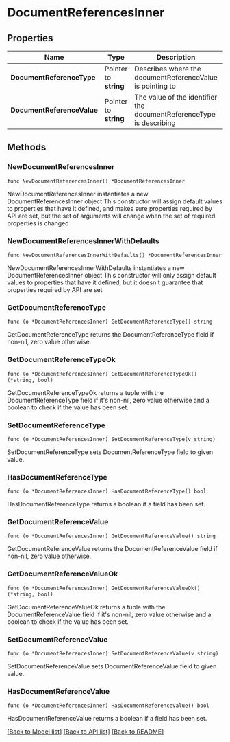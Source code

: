 # DocumentReferencesInner

## Properties

Name | Type | Description | Notes
------------ | ------------- | ------------- | -------------
**DocumentReferenceType** | Pointer to **string** | Describes where the documentReferenceValue is pointing to | [optional] 
**DocumentReferenceValue** | Pointer to **string** | The value of the identifier the documentReferenceType is describing | [optional] 

## Methods

### NewDocumentReferencesInner

`func NewDocumentReferencesInner() *DocumentReferencesInner`

NewDocumentReferencesInner instantiates a new DocumentReferencesInner object
This constructor will assign default values to properties that have it defined,
and makes sure properties required by API are set, but the set of arguments
will change when the set of required properties is changed

### NewDocumentReferencesInnerWithDefaults

`func NewDocumentReferencesInnerWithDefaults() *DocumentReferencesInner`

NewDocumentReferencesInnerWithDefaults instantiates a new DocumentReferencesInner object
This constructor will only assign default values to properties that have it defined,
but it doesn't guarantee that properties required by API are set

### GetDocumentReferenceType

`func (o *DocumentReferencesInner) GetDocumentReferenceType() string`

GetDocumentReferenceType returns the DocumentReferenceType field if non-nil, zero value otherwise.

### GetDocumentReferenceTypeOk

`func (o *DocumentReferencesInner) GetDocumentReferenceTypeOk() (*string, bool)`

GetDocumentReferenceTypeOk returns a tuple with the DocumentReferenceType field if it's non-nil, zero value otherwise
and a boolean to check if the value has been set.

### SetDocumentReferenceType

`func (o *DocumentReferencesInner) SetDocumentReferenceType(v string)`

SetDocumentReferenceType sets DocumentReferenceType field to given value.

### HasDocumentReferenceType

`func (o *DocumentReferencesInner) HasDocumentReferenceType() bool`

HasDocumentReferenceType returns a boolean if a field has been set.

### GetDocumentReferenceValue

`func (o *DocumentReferencesInner) GetDocumentReferenceValue() string`

GetDocumentReferenceValue returns the DocumentReferenceValue field if non-nil, zero value otherwise.

### GetDocumentReferenceValueOk

`func (o *DocumentReferencesInner) GetDocumentReferenceValueOk() (*string, bool)`

GetDocumentReferenceValueOk returns a tuple with the DocumentReferenceValue field if it's non-nil, zero value otherwise
and a boolean to check if the value has been set.

### SetDocumentReferenceValue

`func (o *DocumentReferencesInner) SetDocumentReferenceValue(v string)`

SetDocumentReferenceValue sets DocumentReferenceValue field to given value.

### HasDocumentReferenceValue

`func (o *DocumentReferencesInner) HasDocumentReferenceValue() bool`

HasDocumentReferenceValue returns a boolean if a field has been set.


[[Back to Model list]](../README.md#documentation-for-models) [[Back to API list]](../README.md#documentation-for-api-endpoints) [[Back to README]](../README.md)


